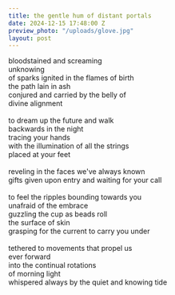 ```yaml
---
title: the gentle hum of distant portals
date: 2024-12-15 17:48:00 Z
preview_photo: "/uploads/glove.jpg"
layout: post
---
```


bloodstained and screaming <br>
unknowing <br>
of sparks ignited in the flames of birth <br>
the path lain in ash <br>
conjured and carried by the belly of <br>
divine alignment <br>
<br>
to dream up the future and walk <br>
backwards in the night <br>
tracing your hands <br>
with the illumination of all the strings <br>
placed at your feet <br>
<br>
reveling in the faces we've always known <br>
gifts given upon entry and waiting for your call <br>
<br>
to feel the ripples bounding towards you <br>
unafraid of the embrace <br>
guzzling the cup as beads roll <br>
the surface of skin <br>
grasping for the current to carry you under <br>
<br>
tethered to movements that propel us <br>
ever forward <br>
into the continual rotations <br>
of morning light <br>
whispered always by the quiet and knowing tide